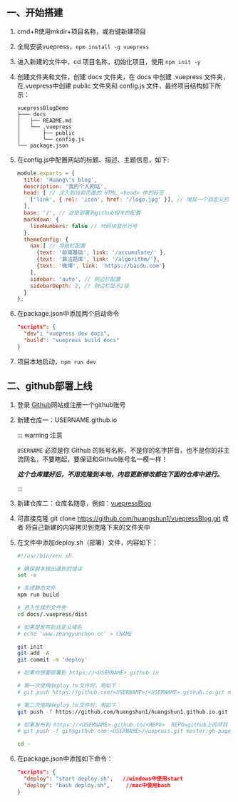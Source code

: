 ## 一、开始搭建

1. cmd+R使用mkdir+项目名称，或右键新建项目

2. 全局安装vuepress，`npm install -g vuepress`

3. 进入新建的文件中，cd 项目名称，初始化项目，使用 `npm init -y`

4. 创建文件夹和文件，创建 docs 文件夹，在 docs 中创建 .vuepress 文件夹，在.vuepress中创建 public 文件夹和 config.js 文件，最终项目结构如下所示：

   ```
   vuepressBlogDemo
   ├─── docs
   │   ├── README.md
   │   └── .vuepress
   │       ├── public
   │       └── config.js
   └── package.json
   ```

5. 在config.js中配置网站的标题、描述、主题信息，如下:

   ```js
   module.exports = {
     title: 'Huang\'s blog',
     description: '我的个人网站',
     head: [ // 注入到当前页面的 HTML <head> 中的标签
       ['link', { rel: 'icon', href: '/logo.jpg' }], // 增加一个自定义的 favicon(网页标签的图标)
     ],
     base: '/', // 这是部署到github相关的配置
     markdown: {
       lineNumbers: false // 代码块显示行号
     },
     themeConfig: {
       nav:[ // 导航栏配置
         {text: '前端基础', link: '/accumulate/' },
         {text: '算法题库', link: '/algorithm/'},
         {text: '微博', link: 'https://baidu.com'}      
       ],
       sidebar: 'auto', // 侧边栏配置
       sidebarDepth: 2, // 侧边栏显示2级
     }
   };
   ```

6. 在package.json中添加两个启动命令

   ```json
   "scripts": {
     "dev": "vuepress dev docs",
     "build": "vuepress build docs"
   }
   ```

7. 项目本地启动，`npm run dev`



## 二、github部署上线

1. 登录 [Github](https://github.com/)网站或注册一个github账号

2. 新建仓库一：USERNAME.github.io

   ::: warning 注意

   `USERNAME` 必须是你 Github 的账号名称，不是你的名字拼音，也不是你的非主流网名，不要瞎起，要保证和Github账号名一模一样！

   ***这个仓库建好后，不用克隆到本地，内容更新修改都在下面的仓库中进行。***

   :::

3. 新建仓库二：仓库名随意，例如：[vuepressBlog](https://github.com/huangshun1/vuepressBlog)

4. 可直接克隆 git clone https://github.com/huangshun1/vuepressBlog.git  或者 将自己新建的内容拷贝到克隆下来的文件夹中

5. 在文件中添加deploy.sh（部署）文件，内容如下：

   ```sh
   #!/usr/bin/env sh
   
   # 确保脚本抛出遇到的错误
   set -e
   
   # 生成静态文件
   npm run build
   
   # 进入生成的文件夹
   cd docs/.vuepress/dist
   
   # 如果是发布到自定义域名
   # echo 'www.zhangyunchen.cc' > CNAME
   
   git init
   git add -A
   git commit -m 'deploy'
   
   # 如果你想要部署到 https://<USERNAME>.github.io
   
   # 第一次使用deploy.hs文件时，用如下：
   # git push https://github.com/<USERNAME>/<USERNAME>.github.io.git master
   
   # 第二次使用deploy.hs文件时，用如下：
   git push -f https://github.com/huangshun1/huangshun1.github.io.git master
   
   # 如果发布到 https://<USERNAME>.github.io/<REPO>  REPO=github上的项目
   # git push -f git@github.com:<USERNAME>/vuepress.git master:gh-pages
   
   cd -
   ```

6. 在package.json中添加如下命令：

   ```json
   "scripts": {
     "deploy": "start deploy.sh",   //windows中使用start
     "deploy": "bash deploy.sh",	 //mac中使用bash
   }
   ```